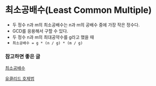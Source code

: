 # 최소공배수(Least Common Multiple)
- 두 정수 n과 m의 최소공배수는 n과 m의 공배수 중에 가장 작은 정수다.
- GCD를 응용해서 구할 수 있다.
- 두 정수 n과 m의 최대공약수를 g라고 했을 때
- `최소공배수 = g * (n / g) * (m / g)`

### 참고하면 좋은 글
[최소공배수](https://ko.wikipedia.org/wiki/최소공배수)

[유클리드 호제법](https://ko.wikipedia.org/wiki/유클리드_호제법)